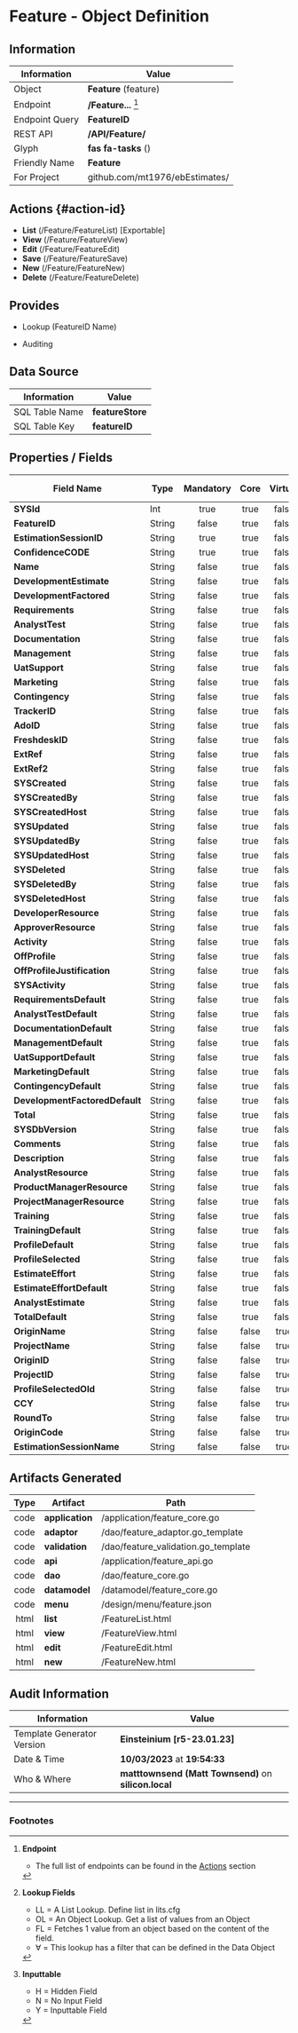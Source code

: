 # **Feature** - Object Definition
##  Information
| Information  | Value  |
|---|---|
|Object         |**Feature** (feature) |
|Endpoint 	    |**/Feature...** [^1]|
|Endpoint Query |**FeatureID**|
|REST API|**/API/Feature/**|
Glyph|**fas fa-tasks** ()
Friendly Name|**Feature**|
|For Project    |github.com/mt1976/ebEstimates/|

##  Actions {#action-id}
* **List** (/Feature/FeatureList) [Exportable]
* **View** (/Feature/FeatureView)
* **Edit** (/Feature/FeatureEdit)
* **Save** (/Feature/FeatureSave)
* **New** (/Feature/FeatureNew)
* **Delete** (/Feature/FeatureDelete)







##  Provides
 * Lookup (FeatureID Name)

* Auditing 




##  Data Source 
| Information  | Value  |
|---|---|
SQL Table Name       | **featureStore**
SQL Table Key | **featureID**



##  Properties / Fields
| Field Name| Type | Mandatory | Core | Virtual | Overide | Lookup [^2]| Lookup Object      | Lookup Field Source         | Lookup Return Value                | Inputable [^3]|DB Column|Default Value| No Change | Callout | Internal | Display | Mask |
| -- | --  | :--: | :--: | :--: |:--: |:--: |:--: |-- |-- |:--: |-- | --| :--: | :--: | :--: | -- | -- |
|**SYSId**|Int|true|true|false|false|||||NH|_id|0|false|false|true|text||
|**FeatureID**|String|false|true|false|true|||||H|featureID||true|true|false|text||
|**EstimationSessionID**|String|true|true|false|false|OL|EstimationSession|EstimationSession_EstimationSessionID|EstimationSession_Name|N|estimationSessionID||false|true|false|text||
|**ConfidenceCODE**|String|true|true|false|false|OL∀|Confidence|Confidence_ConfidenceID||Y|confidenceCODE||false|false|false|text||
|**Name**|String|false|true|false|true|||||Y|name||false|true|false|text||
|**DevelopmentEstimate**|String|false|true|false|true|||||N|developmentEstimate||false|true|false|number||
|**DevelopmentFactored**|String|false|true|false|true|||||N|developmentFactored||false|true|false|number||
|**Requirements**|String|false|true|false|true|||||Y|requirements||false|true|false|number||
|**AnalystTest**|String|false|true|false|true|||||Y|analystTest||false|true|false|number||
|**Documentation**|String|false|true|false|true|||||Y|documentation||false|true|false|number||
|**Management**|String|false|true|false|true|||||Y|management||false|true|false|number||
|**UatSupport**|String|false|true|false|false|||||Y|uatSupport||false|false|false|text||
|**Marketing**|String|false|true|false|true|||||Y|marketing||false|true|false|number||
|**Contingency**|String|false|true|false|true|||||Y|contingency||false|true|false|number||
|**TrackerID**|String|false|true|false|true|||||Y|trackerID||false|true|false|text||
|**AdoID**|String|false|true|false|true|||||Y|adoID||false|true|false|text||
|**FreshdeskID**|String|false|true|false|true|||||Y|freshdeskID||false|true|false|text||
|**ExtRef**|String|false|true|false|true|||||Y|extRef||false|true|false|text||
|**ExtRef2**|String|false|true|false|true|||||Y|extRef2||false|true|false|text||
|**SYSCreated**|String|false|true|false|false|||||NH|_created||false|false|true|text||
|**SYSCreatedBy**|String|false|true|false|false|||||NH|_createdBy||false|false|true|text||
|**SYSCreatedHost**|String|false|true|false|false|||||NH|_createdHost||false|false|true|text||
|**SYSUpdated**|String|false|true|false|false|||||NH|_updated||false|false|true|text||
|**SYSUpdatedBy**|String|false|true|false|false|||||NH|_updatedBy||false|false|true|text||
|**SYSUpdatedHost**|String|false|true|false|false|||||NH|_updatedHost||false|false|true|text||
|**SYSDeleted**|String|false|true|false|false|||||NH|_deleted||false|false|true|text||
|**SYSDeletedBy**|String|false|true|false|false|||||NH|_deletedBy||false|false|true|text||
|**SYSDeletedHost**|String|false|true|false|false|||||NH|_deletedHost||false|false|true|text||
|**DeveloperResource**|String|false|true|false|false|OL∀|Resource|Resource_Code|Resource_Name|Y|developerResource||false|true|false|text||
|**ApproverResource**|String|false|true|false|false|OL∀|Resource|Resource_Code|Resource_Name|Y|approverResource||false|true|false|text||
|**Activity**|String|false|true|false|true|||||N|activity||false|false|false|textarea||
|**OffProfile**|String|false|true|false|true|LL|tf|||N|offProfile||false|false|false|text||
|**OffProfileJustification**|String|false|true|false|true|||||Y|offProfileJustification||false|true|false|textarea||
|**SYSActivity**|String|false|true|false|false|||||NH|_activity||false|false|true|text||
|**RequirementsDefault**|String|false|true|false|true|||||N|requirementsDefault||false|false|false|text||
|**AnalystTestDefault**|String|false|true|false|true|||||N|analystTestDefault||false|false|false|text||
|**DocumentationDefault**|String|false|true|false|true|||||N|documentationDefault||false|false|false|text||
|**ManagementDefault**|String|false|true|false|true|||||N|managementDefault||false|false|false|text||
|**UatSupportDefault**|String|false|true|false|true|||||N|uatSupportDefault||false|false|false|text||
|**MarketingDefault**|String|false|true|false|true|||||N|marketingDefault||false|false|false|text||
|**ContingencyDefault**|String|false|true|false|true|||||N|contingencyDefault||false|false|false|text||
|**DevelopmentFactoredDefault**|String|false|true|false|true|||||N|developmentFactoredDefault||false|false|false|text||
|**Total**|String|false|true|false|true|||||N|total||false|true|false|number||
|**SYSDbVersion**|String|false|true|false|false|||||NH|_dbVersion||false|false|true|text||
|**Comments**|String|false|true|false|true|||||Y|comments||false|false|false|textarea||
|**Description**|String|false|true|false|true|||||Y|description||false|false|false|textarea||
|**AnalystResource**|String|false|true|false|false|OL∀|Resource|Resource_Code|Resource_Name|Y|analystResource||false|false|false|text||
|**ProductManagerResource**|String|false|true|false|false|OL∀|Resource|Resource_Code|Resource_Name|Y|productManagerResource||false|false|false|text||
|**ProjectManagerResource**|String|false|true|false|false|OL∀|Resource|Resource_Code|Resource_Name|Y|projectManagerResource||false|false|false|text||
|**Training**|String|false|true|false|true|||||Y|training||false|true|false|number||
|**TrainingDefault**|String|false|true|false|true|||||N|trainingDefault||false|false|false|text||
|**ProfileDefault**|String|false|true|false|true|OL|Profile|Profile_ProfileID|Profile_Name|N|profileDefault||false|false|false|text||
|**ProfileSelected**|String|false|true|false|false|OL∀|Profile|Profile_ProfileID|Profile_Name|Y|profileSelected||false|false|false|text||
|**EstimateEffort**|String|false|true|false|true|||||Y|estimateEffort||false|true|false|number||
|**EstimateEffortDefault**|String|false|true|false|true|||||NH|estimateEffortDefault||false|false|false|text||
|**AnalystEstimate**|String|false|true|false|true|||||N|analystEstimate||false|true|false|number||
|**TotalDefault**|String|false|true|false|true|||||N|totalDefault||false|false|false|number||
|**OriginName**|String|false|false|true|true|||||N|||false|true|false|text||
|**ProjectName**|String|false|false|true|true|||||N|||false|true|false|text||
|**OriginID**|String|false|false|true|true|||||N|||false|true|false|text||
|**ProjectID**|String|false|false|true|true|||||N|||false|true|false|text||
|**ProfileSelectedOld**|String|false|false|true|false|||||N|||false|true|false|text||
|**CCY**|String|false|false|true|false|||||N|||false|true|false|text||
|**RoundTo**|String|false|false|true|false|||||N|||false|true|false|text||
|**OriginCode**|String|false|false|true|true|||||N|||false|true|false|text||
|**EstimationSessionName**|String|false|false|true|true|||||N|||false|true|false|text||


##  Artifacts Generated
| Type | Artifact | Path|
| :--: | -- | -- |
| code | **application** | /application/feature_core.go |
| code | **adaptor** | /dao/feature_adaptor.go_template |
| code | **validation** | /dao/feature_validation.go_template |
| code | **api** | /application/feature_api.go |
| code | **dao** | /dao/feature_core.go |
| code | **datamodel** | /datamodel/feature_core.go |
| code | **menu** | /design/menu/feature.json |
| html | **list** | /FeatureList.html |
| html | **view** | /FeatureView.html |
| html | **edit** | /FeatureEdit.html |
| html | **new** | /FeatureNew.html |


## Audit Information
| Information  | Value |
|---|---|
Template Generator Version   | **Einsteinium [r5-23.01.23]**
Date & Time		     | **10/03/2023** at **19:54:33**
Who & Where		     | **matttownsend (Matt Townsend)** on **silicon.local**

---
### Footnotes
[^1]: **Endpoint**
    * The full list of endpoints can be found in the [Actions](#action-id) section
[^2]: **Lookup Fields**
    * LL = A List Lookup. Define list in lits.cfg
    * OL = An Object Lookup. Get a list of values from an Object
    * FL = Fetches 1 value from an object based on the content of the field. 
    * ∀ = This lookup has a filter that can be defined in the Data Object
[^3]: **Inputtable**   
    * H = Hidden Field
    * N = No Input Field
    * Y = Inputtable Field